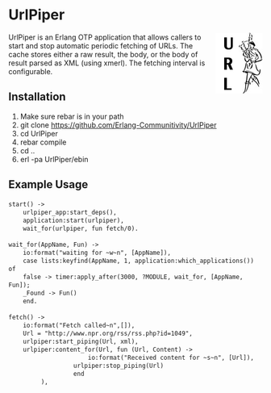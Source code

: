 # UrlPiper

<img src="urlpiper.jpg"
 alt="UrlPiper logo" title="UrlPiper Logo" align="right" />

UrlPiper is an Erlang OTP application that allows callers to start and stop
automatic periodic fetching of URLs.  The cache stores either a raw result, 
the body, or the body of result parsed as XML (using xmerl).  The fetching
interval is configurable.

## Installation

1. Make sure rebar is in your path
2. git clone https://github.com/Erlang-Communitivity/UrlPiper
3. cd UrlPiper
4. rebar compile
5. cd ..
6. erl -pa UrlPiper/ebin

## Example Usage

    start() ->
        urlpiper_app:start_deps(),
        application:start(urlpiper),
        wait_for(urlpiper, fun fetch/0).
    
    wait_for(AppName, Fun) ->
        io:format("waiting for ~w~n", [AppName]),
        case lists:keyfind(AppName, 1, application:which_applications()) of
	    false -> timer:apply_after(3000, ?MODULE, wait_for, [AppName, Fun]);
	    _Found -> Fun()
        end.

    fetch() ->
        io:format("Fetch called~n",[]),
        Url = "http://www.npr.org/rss/rss.php?id=1049",
        urlpiper:start_piping(Url, xml),
        urlpiper:content_for(Url, fun (Url, Content) ->
            			  io:format("Received content for ~s~n", [Url]),
    				  urlpiper:stop_piping(Url)
    			      end
			 ),
    